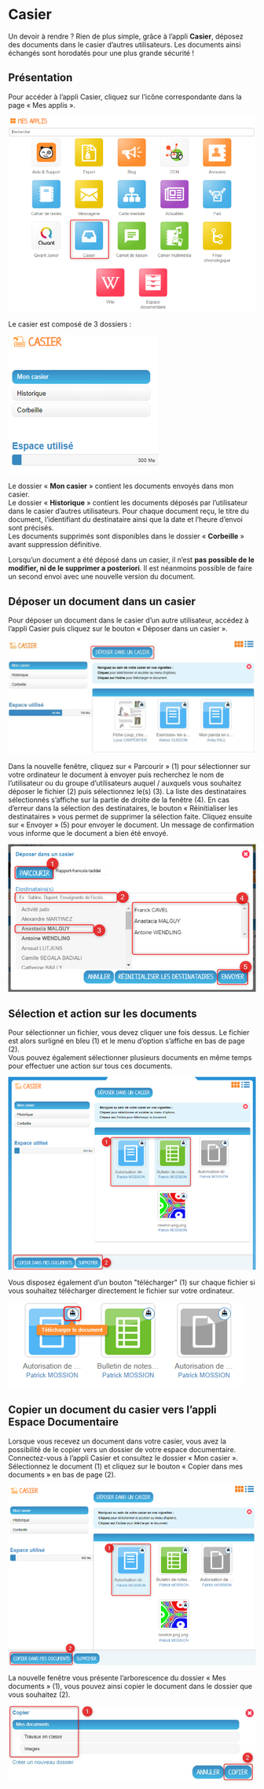 # Casier

Un devoir à rendre ? Rien de plus simple, grâce à l’appli **Casier**, déposez des documents dans le casier d’autres utilisateurs. Les documents ainsi échangés sont horodatés pour une plus grande sécurité !

## Présentation

Pour accéder à l’appli Casier, cliquez sur l’icône correspondante dans la page « Mes applis ».

![](.gitbook/assets/2018-08-23_17h27_20.png)

Le casier est composé de 3 dossiers :

![](.gitbook/assets/2018-08-23_17h29_24.png)

Le dossier « **Mon casier** » contient les documents envoyés dans mon casier.  
Le dossier « **Historique** » contient les documents déposés par l’utilisateur dans le casier d’autres utilisateurs. Pour chaque document reçu, le titre du document, l’identifiant du destinataire ainsi que la date et l’heure d’envoi sont précisés.  
Les documents supprimés sont disponibles dans le dossier « **Corbeille** » avant suppression définitive.

Lorsqu’un document a été déposé dans un casier, il n’est **pas possible de le modifier, ni de le supprimer a posteriori**. Il est néanmoins possible de faire un second envoi avec une nouvelle version du document.

## Déposer un document dans un casier

Pour déposer un document dans le casier d’un autre utilisateur, accédez à l’appli Casier puis cliquez sur le bouton « Déposer dans un casier ».

![](.gitbook/assets/casierone_2-deposer%20%282%29.jpg)

Dans la nouvelle fenêtre, cliquez sur « Parcourir » \(1\) pour sélectionner sur votre ordinateur le document à envoyer puis recherchez le nom de l’utilisateur ou du groupe d’utilisateurs auquel / auxquels vous souhaitez déposer le fichier \(2\) puis sélectionnez le\(s\) \(3\). La liste des destinataires sélectionnés s’affiche sur la partie de droite de la fenêtre \(4\). En cas d’erreur dans la sélection des destinataires, le bouton « Réinitialiser les destinataires » vous permet de supprimer la sélection faite. Cliquez ensuite sur « Envoyer » \(5\) pour envoyer le document. Un message de confirmation vous informe que le document a bien été envoyé.

![](.gitbook/assets/2018-08-23_17h31_04.png)

## Sélection et action sur les documents

Pour sélectionner un fichier, vous devez cliquer une fois dessus. Le fichier est alors surligné en bleu \(1\) et le menu d’option s’affiche en bas de page \(2\).  
Vous pouvez également sélectionner plusieurs documents en même temps pour effectuer une action sur tous ces documents.

![](.gitbook/assets/2018-08-23_17h32_50%20%281%29.png)

Vous disposez également d’un bouton "télécharger" \(1\) sur chaque fichier si vous souhaitez télécharger directement le fichier sur votre ordinateur.

![](.gitbook/assets/2018-08-23_17h33_47%20%281%29.png)

## Copier un document du casier vers l’appli Espace Documentaire

Lorsque vous recevez un document dans votre casier, vous avez la possibilité de le copier vers un dossier de votre espace documentaire.  
Connectez-vous à l’appli Casier et consultez le dossier « Mon casier ». Sélectionnez le document \(1\) et cliquez sur le bouton « Copier dans mes documents » en bas de page \(2\).

![](.gitbook/assets/2018-08-23_17h35_13.png)

La nouvelle fenêtre vous présente l’arborescence du dossier « Mes documents » \(1\), vous pouvez ainsi copier le document dans le dossier que vous souhaitez \(2\).

![](.gitbook/assets/casierone_7-fenetre-copier%20%282%29.jpg)

